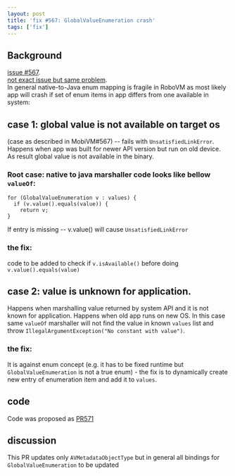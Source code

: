 ```yaml
---
layout: post
title: 'fix #567: GlobalValueEnumeration crash'
tags: ['fix']
---
```

## Background
[issue #567](https://github.com/MobiVM/robovm/issues/567).  
[not exact issue but same problem](https://github.com/MobiVM/robovm/issues/548).  
In general native-to-Java enum mapping is fragile in RoboVM as most likely app will crash if set of enum items in app differs from one available in system:  
<!-- more -->
## case 1: global value is not available on target os   
(case as described in MobiVM#567) -- fails with `UnsatisfiedLinkError`. Happens when app was built for newer API version but run on old device. As result global value is not available in the binary.  
### Root case: native to java marshaller code looks like bellow `valueOf`:
```
for (GlobalValueEnumeration v : values) {
  if (v.value().equals(value)) {
    return v;
}
```
If entry is missing -- v.value() will cause `UnsatisfiedLinkError`

### the fix:
code to be added to check if `v.isAvailable()` before doing `v.value().equals(value)`

## case 2: value is unknown for application. 
Happens when marshalling value returned by system API and it is not known for application. Happens when old app runs on new OS. In this case same `valueOf` marshaller will not find the value in known `values` list and throw `IllegalArgumentException("No constant with value")`.  

### the fix:
It is against enum concept (e.g. it has to be fixed runtime but `GlobalValueEnumeration` is not a true enum) - the fix is to dynamically create new entry of enumeration item and add it to `values`. 

## code 
Code was proposed as [PR571](https://github.com/MobiVM/robovm/pull/571)

## discussion 
This PR updates only `AVMetadataObjectType` but in general all bindings for `GlobalValueEnumeration` to be updated
